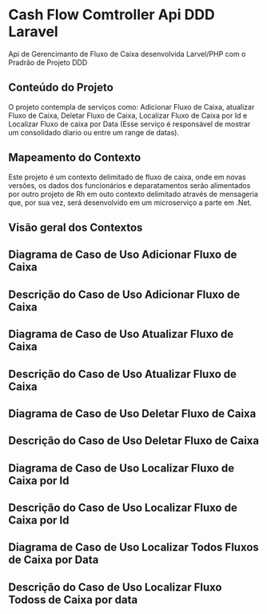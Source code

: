 # Cash Flow Comtroller Api DDD Laravel

Api de Gerencimanto de Fluxo de Caixa desenvolvida Larvel/PHP com o Pradrão de Projeto DDD 

## Conteúdo do Projeto
O projeto contempla de serviços como: Adicionar Fluxo de Caixa,  atualizar Fluxo de Caixa, Deletar Fluxo de Caixa, Localizar Fluxo de Caixa por Id e Localizar Fluxo de caixa por Data (Esse serviço é responsável de mostrar um consolidado diario ou entre um range de datas). 

## Mapeamento do Contexto
Este projeto é um contexto delimitado de fluxo de caixa, onde em novas versões, os dados dos funcionários e deparatamentos serão alimentados por outro projeto de Rh em outo contexto delimitado através de mensageria que, por sua vez, será desenvolvido em um microserviço a parte em .Net.  

## Visão geral dos Contextos

## Diagrama de Caso de Uso Adicionar Fluxo de Caixa

## Descrição do Caso de Uso Adicionar Fluxo de Caixa

## Diagrama de Caso de Uso Atualizar Fluxo de Caixa

## Descrição do Caso de Uso Atualizar Fluxo de Caixa

## Diagrama de Caso de Uso Deletar Fluxo de Caixa

## Descrição do Caso de Uso Deletar Fluxo de Caixa

## Diagrama de Caso de Uso Localizar Fluxo de Caixa por Id

## Descrição do Caso de Uso Localizar Fluxo de Caixa por Id

## Diagrama de Caso de Uso Localizar Todos Fluxos de Caixa por Data

## Descrição do Caso de Uso Localizar Fluxo Todoss de Caixa por data
